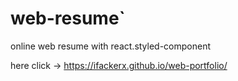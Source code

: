 # web-resume` 
online web resume with react.styled-component

here click -> https://ifackerx.github.io/web-portfolio/
